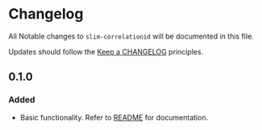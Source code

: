 # Changelog

All Notable changes to `slim-correlationid` will be documented in this file.

Updates should follow the [Keep a CHANGELOG](http://keepachangelog.com/) principles.

## 0.1.0

### Added
- Basic functionality. Refer to [README](README.md) for documentation.
